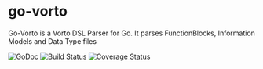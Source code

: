 # go-vorto
Go-Vorto is a Vorto DSL Parser for Go. It parses FunctionBlocks, Information Models and Data Type files

[![GoDoc](https://godoc.org/github.com/zubairhamed/go-vorto?status.svg)](https://godoc.org/github.com/zubairhamed/go-vorto)
[![Build Status](https://drone.io/github.com/zubairhamed/go-vorto/status.png)](https://drone.io/github.com/zubairhamed/go-vorto/latest)
[![Coverage Status](https://coveralls.io/repos/zubairhamed/go-vorto/badge.svg?branch=master&service=github)](https://coveralls.io/github/zubairhamed/go-vorto?branch=master)
